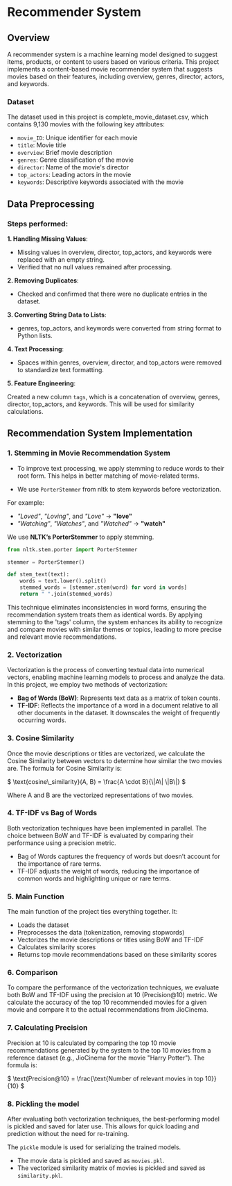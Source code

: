 # Recommender System

## Overview

A recommender system is a machine learning model designed to suggest items, products, or content to users based on various criteria. This project implements a content-based movie recommender system that suggests movies based on their features, including overview, genres, director, actors, and keywords.

### Dataset

The dataset used in this project is complete_movie_dataset.csv, which contains 9,130 movies with the following key attributes:

- `movie_ID`: Unique identifier for each movie
- `title`: Movie title
- `overview`: Brief movie description
- `genres`: Genre classification of the movie
- `director`: Name of the movie's director
- `top_actors`: Leading actors in the movie
- `keywords`: Descriptive keywords associated with the movie

## Data Preprocessing

### Steps performed:

**1. Handling Missing Values**:

- Missing values in overview, director, top_actors, and keywords were replaced with an empty string.
- Verified that no null values remained after processing.

**2. Removing Duplicates**:

- Checked and confirmed that there were no duplicate entries in the dataset.

**3. Converting String Data to Lists**:

- genres, top_actors, and keywords were converted from string format to Python lists.

**4. Text Processing**:

- Spaces within genres, overview, director, and top_actors were removed to standardize text formatting.

**5. Feature Engineering**:

Created a new column `tags`, which is a concatenation of overview, genres, director, top_actors, and keywords. This will be used for similarity calculations.

## Recommendation System Implementation

### 1. Stemming in Movie Recommendation System

- To improve text processing, we apply stemming to reduce words to their root form. This helps in better matching of movie-related terms.

- We use `PorterStemmer` from nltk to stem keywords before vectorization.

For example:  
- *"Loved"*, *"Loving"*, and *"Love"* → **"love"**  
- *"Watching"*, *"Watches"*, and *"Watched"* → **"watch"**  

We use **NLTK’s PorterStemmer** to apply stemming.  

```python
from nltk.stem.porter import PorterStemmer

stemmer = PorterStemmer()

def stem_text(text):
    words = text.lower().split()
    stemmed_words = [stemmer.stem(word) for word in words]
    return " ".join(stemmed_words)
```

This technique eliminates inconsistencies in word forms, ensuring the recommendation system treats them as identical words. By applying stemming to the 'tags' column, the system enhances its ability to recognize and compare movies with similar themes or topics, leading to more precise and relevant movie recommendations.

### 2. Vectorization

Vectorization is the process of converting textual data into numerical vectors, enabling machine learning models to process and analyze the data. In this project, we employ two methods of vectorization:

- **Bag of Words (BoW)**: Represents text data as a matrix of token counts.
- **TF-IDF**: Reflects the importance of a word in a document relative to all other documents in the dataset. It downscales the weight of frequently occurring words.

### 3. Cosine Similarity

Once the movie descriptions or titles are vectorized, we calculate the Cosine Similarity between vectors to determine how similar the two movies are. The formula for Cosine Similarity is:

$`
\text{cosine\_similarity}(A, B) = \frac{A \cdot B}{\|A\| \|B\|}
`$

Where A and B are the vectorized representations of two movies.

### 4. TF-IDF vs Bag of Words

Both vectorization techniques have been implemented in parallel. The choice between BoW and TF-IDF is evaluated by comparing their performance using a precision metric.

- Bag of Words captures the frequency of words but doesn’t account for the importance of rare terms.
- TF-IDF adjusts the weight of words, reducing the importance of common words and highlighting unique or rare terms.

### 5. Main Function

The main function of the project ties everything together. It:

- Loads the dataset
- Preprocesses the data (tokenization, removing stopwords)
- Vectorizes the movie descriptions or titles using BoW and TF-IDF
- Calculates similarity scores
- Returns top movie recommendations based on these similarity scores

### 6. Comparison

To compare the performance of the vectorization techniques, we evaluate both BoW and TF-IDF using the precision at 10 (Precision@10) metric. We calculate the accuracy of the top 10 recommended movies for a given movie and compare it to the actual recommendations from JioCinema.

### 7. Calculating Precision

Precision at 10 is calculated by comparing the top 10 movie recommendations generated by the system to the top 10 movies from a reference dataset (e.g., JioCinema for the movie "Harry Potter"). The formula is:

$`
\text{Precision@10} = \frac{\text{Number of relevant movies in top 10}}{10}
`$

### 8. Pickling the model

After evaluating both vectorization techniques, the best-performing model is pickled and saved for later use. This allows for quick loading and prediction without the need for re-training. 

The `pickle` module is used for serializing the trained models.

- The movie data is pickled and saved as `movies.pkl`.
- The vectorized similarity matrix of movies is pickled and saved as `similarity.pkl`.
